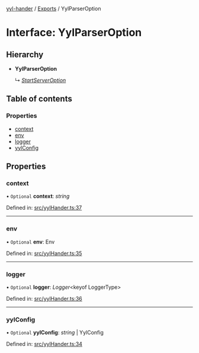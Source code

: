 [yyl-hander](../README.md) / [Exports](../modules.md) / YylParserOption

# Interface: YylParserOption

## Hierarchy

- **YylParserOption**

  ↳ [*StartServerOption*](startserveroption.md)

## Table of contents

### Properties

- [context](yylparseroption.md#context)
- [env](yylparseroption.md#env)
- [logger](yylparseroption.md#logger)
- [yylConfig](yylparseroption.md#yylconfig)

## Properties

### context

• `Optional` **context**: *string*

Defined in: [src/yylHander.ts:37](https://github.com/yyl-team/yyl-hander/blob/0f3995b/src/yylHander.ts#L37)

___

### env

• `Optional` **env**: Env

Defined in: [src/yylHander.ts:35](https://github.com/yyl-team/yyl-hander/blob/0f3995b/src/yylHander.ts#L35)

___

### logger

• `Optional` **logger**: *Logger*<keyof LoggerType\>

Defined in: [src/yylHander.ts:36](https://github.com/yyl-team/yyl-hander/blob/0f3995b/src/yylHander.ts#L36)

___

### yylConfig

• `Optional` **yylConfig**: *string* \| YylConfig

Defined in: [src/yylHander.ts:34](https://github.com/yyl-team/yyl-hander/blob/0f3995b/src/yylHander.ts#L34)
